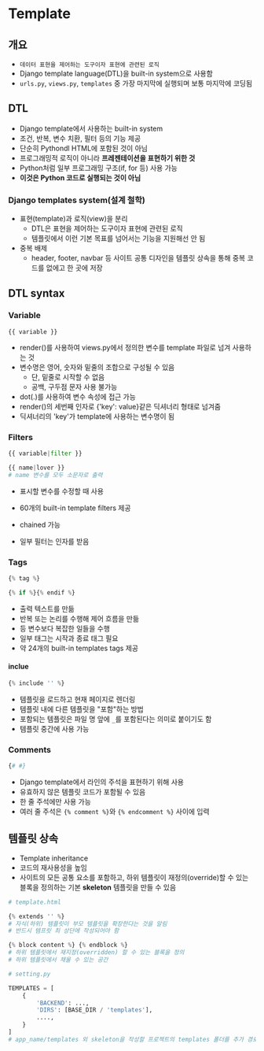 # Template

## 개요

- `데이터 표현을 제어하는 도구이자 표현에 관련된 로직`
- Django template language(DTL)을 built-in system으로 사용함
- `urls.py`, `views.py`, `templates` 중 가장 마지막에 실행되며 보통 마지막에 코딩됨



## DTL

- Django template에서 사용하는 built-in system
- 조건, 반복, 변수 치환, 필터 등의 기능 제공
- 단순히 Pythondl HTML에 포함된 것이 아님
- 프로그래밍적 로직이 아니라 **프레젠테이션을 표현하기 위한 것**
- Python처럼 일부 프로그래밍 구조(if, for 등) 사용 가능
- **이것은 Python 코드로 실행되는 것이 아님**



### Django templates system(설계 철학)

- 표현(template)과 로직(view)을 분리
  - DTL은 표현을 제어하는 도구이자 표현에 관련된 로직
  - 템플릿에서 이런 기본 목표를 넘어서는 기능을 지원해선 안 됨
- 중복 배제
  - header, footer, navbar 등 사이트 공통 디자인을 템플릿 상속을 통해 중복 코드를 없에고 한 곳에 저장



## DTL syntax

### Variable

```django
{{ variable }}
```

- render()를 사용하여 views.py에서 정의한 변수를 template 파일로 넘겨 사용하는 것
- 변수명은 영어, 숫자와 밑줄의 조합으로 구성될 수 있음
  - 단, 밑줄로 시작할 수 없음
  - 공백, 구두점 문자 사용 불가능
- dot(.)를 사용하여 변수 속성에 접근 가능
- render()의 세번째 인자로 {'key': value}같은 딕셔너리 형태로 넘겨줌
- 딕셔너리의 'key'가 template에 사용하는 변수명이 됨



### Filters

```python
{{ variable|filter }}

{{ name|lover }}
# name 변수를 모두 소문자로 출력
```

- 표시할 변수를 수정할 때 사용

- 60개의 built-in template filters 제공
- chained 가능
- 일부 필터는 인자를 받음



### Tags

```python
{% tag %}

{% if %}{% endif %}
```

- 출력 텍스트를 만듦
- 반복 또는 논리를 수행해 제어 흐름을 만듦
- 등 변수보다 복잡한 일들을 수행
- 일부 태그는 시작과 종료 태그 필요
- 약 24개의 built-in templates tags 제공



#### inclue

```python
{% include '' %}
```

- 템플릿을 로드하고 현재 페이지로 렌더링
- 템플릿 내에 다른 템플릿을 "포함"하는 방법
- 포함되는 템플릿은 파일 명 앞에 `_`를 포함된다는 의미로 붙이기도 함
- 템플릿 중간에 사용 가능



### Comments

```python
{# #}
```

- Django template에서 라인의 주석을 표현하기 위해 사용
- 유효하지 않은 템플릿 코드가 포함될 수 있음
- 한 줄 주석에만 사용 가능
- 여러 줄 주석은 `{% comment %}`와 `{% endcomment %}` 사이에 입력



## 템플릿 상속

- Template inheritance
- 코드의 재사용성을 높임
- 사이트의 모든 공통 요소를 포함하고, 하위 템플릿이 재정의(override)할 수 있는 블록을 정의하는 기본 **skeleton** 템플릿을 만들 수 있음

```python
# template.html

{% extends '' %}
# 자식(하위) 템플릿이 부모 템플릿을 확장한다는 것을 알림
# 반드시 템프릿 최 상단에 작성되어야 함

{% block content %} {% endblock %}
# 하위 템플릿에서 재지정(overridden) 할 수 있는 블록을 정의
# 하위 템플릿에서 채울 수 있는 공간
```

```python
# setting.py

TEMPLATES = [
    {
        'BACKEND': ...,
        'DIRS': [BASE_DIR / 'templates'],
        ....,
    }
]
# app_name/templates 외 skeleton을 작성할 프로젝트의 templates 폴더를 추가 경로로 설정
```

